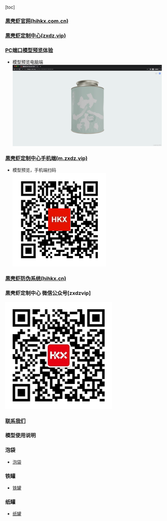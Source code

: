 [toc]
### [黒壳虾官网(hihkx.com.cn)](https://hihkx.com.cn)
### [黒壳虾定制中心(zxdz.vip)](https://www.zxdz.vip)
### [PC端口模型预览体验](https://design.zxdz.vip/share?id=1655908181529858049)
* 模型预览电脑端<br>
![PC](./drawing/hkx/pcpreview.png)

### [黒壳虾定制中心手机端(m.zxdz.vip)](https//m.zxdz.vip)
* 模型预览，手机端扫码<br>
![扫码预览](./drawing/hkx/preview.png)

### [黒壳虾防伪系统(hihkx.cn)](https://www.hihkx.cn/)
### 黒壳虾定制中心 微信公众号[zxdzvip]
![公众号](./drawing/hkx/qrcode_for_gh_31bb187566b1_344.jpg)



### [联系我们](https://work.weixin.qq.com/kfid/kfcf2a125f1e7a0938b)

### 模型使用说明
### 泡袋
* [泡袋](./drawing/bubblebag/README.md)

### 铁罐
* [铁罐](./drawing/tincan/README.md)

### 纸罐
* [纸罐](./drawing/papercan/README.md)
